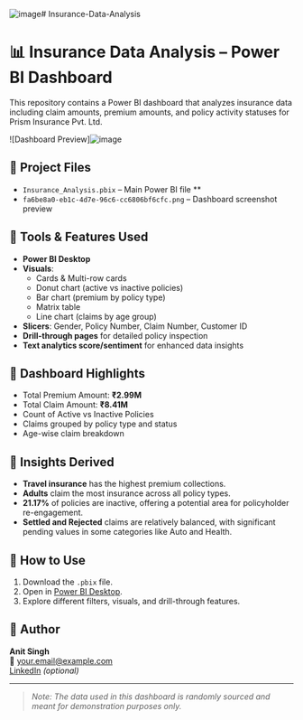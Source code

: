 ![image](https://github.com/user-attachments/assets/30c0f0a3-41ff-4f82-bb20-0b6d3f795b73)# Insurance-Data-Analysis

# 📊 Insurance Data Analysis – Power BI Dashboard

This repository contains a Power BI dashboard that analyzes insurance data including claim amounts, premium amounts, and policy activity statuses for Prism Insurance Pvt. Ltd.

![Dashboard Preview]![image](https://github.com/user-attachments/assets/cee3abf3-b53e-4ada-9ac5-a90747a08721)


## 📁 Project Files

- `Insurance_Analysis.pbix` – Main Power BI file **
- `fa6be8a0-eb1c-4d7e-96c6-cc6806bf6cfc.png` – Dashboard screenshot preview

## 🧰 Tools & Features Used

- **Power BI Desktop**
- **Visuals**:
  - Cards & Multi-row cards
  - Donut chart (active vs inactive policies)
  - Bar chart (premium by policy type)
  - Matrix table
  - Line chart (claims by age group)
- **Slicers**: Gender, Policy Number, Claim Number, Customer ID
- **Drill-through pages** for detailed policy inspection
- **Text analytics score/sentiment** for enhanced data insights

## 📌 Dashboard Highlights

- Total Premium Amount: **₹2.99M**
- Total Claim Amount: **₹8.41M**
- Count of Active vs Inactive Policies
- Claims grouped by policy type and status
- Age-wise claim breakdown

## 🧠 Insights Derived

- **Travel insurance** has the highest premium collections.
- **Adults** claim the most insurance across all policy types.
- **21.17%** of policies are inactive, offering a potential area for policyholder re-engagement.
- **Settled and Rejected** claims are relatively balanced, with significant pending values in some categories like Auto and Health.

## 🚀 How to Use

1. Download the `.pbix` file.
2. Open in [Power BI Desktop](https://powerbi.microsoft.com/desktop/).
3. Explore different filters, visuals, and drill-through features.

## 📌 Author

**Anit Singh**  
📧 your.email@example.com  
[LinkedIn](https://linkedin.com/in/yourprofile) *(optional)*

---

> *Note: The data used in this dashboard is randomly sourced and meant for demonstration purposes only.*
